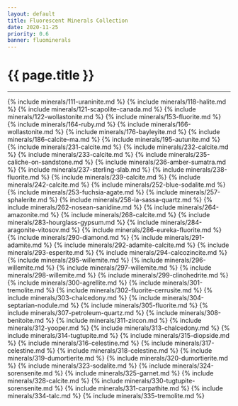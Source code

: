 ```yaml
---
layout: default
title: Fluorescent Minerals Collection
date: 2020-11-25
priority: 0.6
banner: fluominerals
---
```


{{ page.title }}
=====
---

{% include minerals/111-uraninite.md %}
{% include minerals/118-halite.md %}
{% include minerals/121-scapolite-canada.md %}
{% include minerals/122-wollastonite.md %}
{% include minerals/153-fluorite.md %}
{% include minerals/164-ruby.md %}
{% include minerals/166-wollastonite.md %}
{% include minerals/176-bayleyite.md %}
{% include minerals/186-calcite-ma.md %}
{% include minerals/195-autunite.md %}
{% include minerals/231-calcite.md %}
{% include minerals/232-calcite.md %}
{% include minerals/233-calcite.md %}
{% include minerals/235-caliche-on-sandstone.md %}
{% include minerals/236-amber-sumatra.md %}
{% include minerals/237-sterling-slab.md %}
{% include minerals/238-fluorite.md %}
{% include minerals/239-calcite.md %}
{% include minerals/242-calcite.md %}
{% include minerals/252-blue-sodalite.md %}
{% include minerals/253-fuchsia-agate.md %}
{% include minerals/257-sphalerite.md %}
{% include minerals/258-la-sassa-quartz.md %}
{% include minerals/262-nosean-sanidine.md %}
{% include minerals/264-amazonite.md %}
{% include minerals/268-calcite.md %}
{% include minerals/283-hourglass-gypsum.md %}
{% include minerals/284-aragonite-vitosov.md %}
{% include minerals/286-eureka-fluorite.md %}
{% include minerals/290-diamond.md %}
{% include minerals/291-adamite.md %}
{% include minerals/292-adamite-calcite.md %}
{% include minerals/293-esperite.md %}
{% include minerals/294-calcozincite.md %}
{% include minerals/295-willemite.md %}
{% include minerals/296-willemite.md %}
{% include minerals/297-willemite.md %}
{% include minerals/298-willemite.md %}
{% include minerals/299-clinohedrite.md %}
{% include minerals/300-agrellite.md %}
{% include minerals/301-tremolite.md %}
{% include minerals/302-fluorite-cerrusite.md %}
{% include minerals/303-chalcedony.md %}
{% include minerals/304-septarian-nodule.md %}
{% include minerals/305-fluorite.md %}
{% include minerals/307-petroleum-quartz.md %}
{% include minerals/308-benitoite.md %}
{% include minerals/311-zircon.md %}
{% include minerals/312-yooper.md %}
{% include minerals/313-chalcedony.md %}
{% include minerals/314-tugtupite.md %}
{% include minerals/315-diopside.md %}
{% include minerals/316-celestine.md %}
{% include minerals/317-celestine.md %}
{% include minerals/318-celestine.md %}
{% include minerals/319-dumortierite.md %}
{% include minerals/320-dumortierite.md %}
{% include minerals/323-sodalite.md %}
{% include minerals/324-sorensenite.md %}
{% include minerals/325-garnet.md %}
{% include minerals/328-calcite.md %}
{% include minerals/330-tugtupite-sorensenite.md %}
{% include minerals/331-carpathite.md %}
{% include minerals/334-talc.md %}
{% include minerals/335-tremolite.md %}

